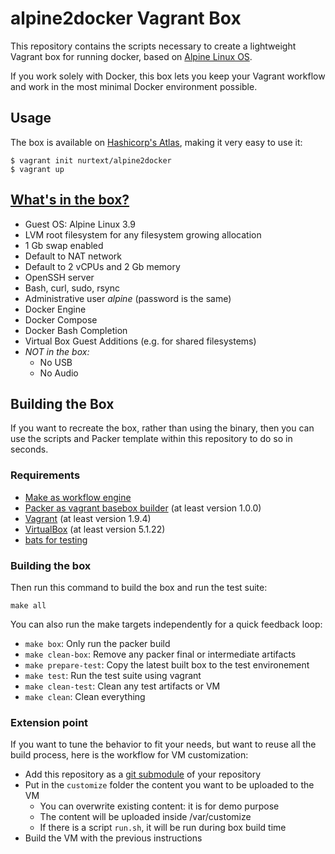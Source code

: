# alpine2docker Vagrant Box

This repository contains the scripts necessary to create a lightweight Vagrant box for running docker, based on [Alpine Linux OS](https://alpinelinux.org/).

If you work solely with Docker, this box lets you keep your Vagrant workflow and work in the most minimal Docker environment possible.

## Usage

The box is available on [Hashicorp's Atlas](https://app.vagrantup.com/nurtext/boxes/alpine2docker), making it very easy to use it:

```
$ vagrant init nurtext/alpine2docker
$ vagrant up
```

## [What's in the box?](https://www.youtube.com/watch?v=1giVzxyoclE)

* Guest OS: Alpine Linux 3.9
* LVM root filesystem for any filesystem growing allocation
* 1 Gb swap enabled
* Default to NAT network
* Default to 2 vCPUs and 2 Gb memory
* OpenSSH server
* Bash, curl, sudo, rsync
* Administrative user *alpine* (password is the same)
* Docker Engine
* Docker Compose
* Docker Bash Completion
* Virtual Box Guest Additions (e.g. for shared filesystems)
* *NOT in the box:*
  - No USB
  - No Audio


## Building the Box

If you want to recreate the box, rather than using the binary, then
you can use the scripts and Packer template within this repository to
do so in seconds.

### Requirements

* [Make as workflow engine](http://www.gnu.org/software/make/)
* [Packer as vagrant basebox builder](http://www.packer.io) (at least version 1.0.0)
* [Vagrant](http://vagrantup.com) (at least version 1.9.4)
* [VirtualBox](http://www.virtualbox.org) (at least version 5.1.22)
* [bats for testing](https://github.com/sstephenson/bats)

### Building the box

Then run this command to build the box and run the test suite:

```
make all
```

You can also run the make targets independently
for a quick feedback loop:

* `make box`: Only run the packer build
* `make clean-box`: Remove any packer final or intermediate artifacts
* `make prepare-test`: Copy the latest built box to the test environement
* `make test`: Run the test suite using vagrant
* `make clean-test`: Clean any test artifacts or VM
* `make clean`: Clean everything

### Extension point

If you want to tune the behavior to fit your needs,
but want to reuse all the build process, here is the workflow
for VM customization:

* Add this repository as a
[git submodule](https://git-scm.com/docs/git-submodule)
of your repository
* Put in the `customize` folder the content you want to be uploaded to the VM
  - You can overwrite existing content: it is for demo purpose
  - The content will be uploaded inside /var/customize
  - If there is a script `run.sh`, it will be run during box build time
* Build the VM with the previous instructions
